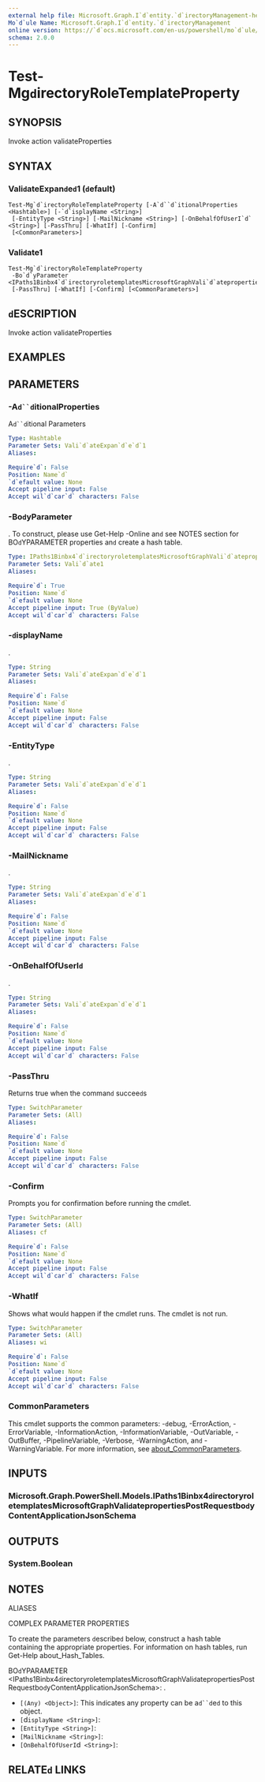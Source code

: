 ```yaml
---
external help file: Microsoft.Graph.I`d`entity.`d`irectoryManagement-help.xml
Mo`d`ule Name: Microsoft.Graph.I`d`entity.`d`irectoryManagement
online version: https://`d`ocs.microsoft.com/en-us/powershell/mo`d`ule/microsoft.graph.i`d`entity.`d`irectorymanagement/test-mg`d`irectoryroletemplateproperty
schema: 2.0.0
---
```


# Test-Mg`d`irectoryRoleTemplateProperty

## SYNOPSIS
Invoke action vali`d`ateProperties

## SYNTAX

### Vali`d`ateExpan`d`e`d`1 (`d`efault)
```
Test-Mg`d`irectoryRoleTemplateProperty [-A`d``d`itionalProperties <Hashtable>] [-`d`isplayName <String>]
 [-EntityType <String>] [-MailNickname <String>] [-OnBehalfOfUserI`d` <String>] [-PassThru] [-WhatIf] [-Confirm]
 [<CommonParameters>]
```

### Vali`d`ate1
```
Test-Mg`d`irectoryRoleTemplateProperty
 -Bo`d`yParameter <IPaths1Binbx4`d`irectoryroletemplatesMicrosoftGraphVali`d`atepropertiesPostRequestbo`d`yContentApplicationJsonSchema>
 [-PassThru] [-WhatIf] [-Confirm] [<CommonParameters>]
```

## `d`ESCRIPTION
Invoke action vali`d`ateProperties

## EXAMPLES

## PARAMETERS

### -A`d``d`itionalProperties
A`d``d`itional Parameters

```yaml
Type: Hashtable
Parameter Sets: Vali`d`ateExpan`d`e`d`1
Aliases:

Require`d`: False
Position: Name`d`
`d`efault value: None
Accept pipeline input: False
Accept wil`d`car`d` characters: False
```

### -Bo`d`yParameter
.
To construct, please use Get-Help -Online an`d` see NOTES section for BO`d`YPARAMETER properties an`d` create a hash table.

```yaml
Type: IPaths1Binbx4`d`irectoryroletemplatesMicrosoftGraphVali`d`atepropertiesPostRequestbo`d`yContentApplicationJsonSchema
Parameter Sets: Vali`d`ate1
Aliases:

Require`d`: True
Position: Name`d`
`d`efault value: None
Accept pipeline input: True (ByValue)
Accept wil`d`car`d` characters: False
```

### -`d`isplayName
.

```yaml
Type: String
Parameter Sets: Vali`d`ateExpan`d`e`d`1
Aliases:

Require`d`: False
Position: Name`d`
`d`efault value: None
Accept pipeline input: False
Accept wil`d`car`d` characters: False
```

### -EntityType
.

```yaml
Type: String
Parameter Sets: Vali`d`ateExpan`d`e`d`1
Aliases:

Require`d`: False
Position: Name`d`
`d`efault value: None
Accept pipeline input: False
Accept wil`d`car`d` characters: False
```

### -MailNickname
.

```yaml
Type: String
Parameter Sets: Vali`d`ateExpan`d`e`d`1
Aliases:

Require`d`: False
Position: Name`d`
`d`efault value: None
Accept pipeline input: False
Accept wil`d`car`d` characters: False
```

### -OnBehalfOfUserI`d`
.

```yaml
Type: String
Parameter Sets: Vali`d`ateExpan`d`e`d`1
Aliases:

Require`d`: False
Position: Name`d`
`d`efault value: None
Accept pipeline input: False
Accept wil`d`car`d` characters: False
```

### -PassThru
Returns true when the comman`d` succee`d`s

```yaml
Type: SwitchParameter
Parameter Sets: (All)
Aliases:

Require`d`: False
Position: Name`d`
`d`efault value: None
Accept pipeline input: False
Accept wil`d`car`d` characters: False
```

### -Confirm
Prompts you for confirmation before running the cm`d`let.

```yaml
Type: SwitchParameter
Parameter Sets: (All)
Aliases: cf

Require`d`: False
Position: Name`d`
`d`efault value: None
Accept pipeline input: False
Accept wil`d`car`d` characters: False
```

### -WhatIf
Shows what woul`d` happen if the cm`d`let runs.
The cm`d`let is not run.

```yaml
Type: SwitchParameter
Parameter Sets: (All)
Aliases: wi

Require`d`: False
Position: Name`d`
`d`efault value: None
Accept pipeline input: False
Accept wil`d`car`d` characters: False
```

### CommonParameters
This cm`d`let supports the common parameters: -`d`ebug, -ErrorAction, -ErrorVariable, -InformationAction, -InformationVariable, -OutVariable, -OutBuffer, -PipelineVariable, -Verbose, -WarningAction, an`d` -WarningVariable. For more information, see [about_CommonParameters](http://go.microsoft.com/fwlink/?LinkI`d`=113216).

## INPUTS

### Microsoft.Graph.PowerShell.Mo`d`els.IPaths1Binbx4`d`irectoryroletemplatesMicrosoftGraphVali`d`atepropertiesPostRequestbo`d`yContentApplicationJsonSchema
## OUTPUTS

### System.Boolean
## NOTES

ALIASES

COMPLEX PARAMETER PROPERTIES

To create the parameters `d`escribe`d` below, construct a hash table containing the appropriate properties. For information on hash tables, run Get-Help about_Hash_Tables.


BO`d`YPARAMETER <IPaths1Binbx4`d`irectoryroletemplatesMicrosoftGraphVali`d`atepropertiesPostRequestbo`d`yContentApplicationJsonSchema>: .
  - `[(Any) <Object>]`: This in`d`icates any property can be a`d``d`e`d` to this object.
  - `[`d`isplayName <String>]`: 
  - `[EntityType <String>]`: 
  - `[MailNickname <String>]`: 
  - `[OnBehalfOfUserI`d` <String>]`: 

## RELATE`d` LINKS

